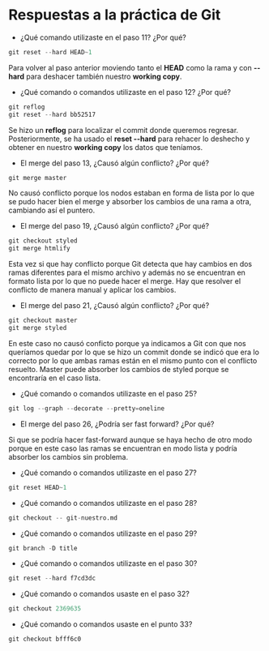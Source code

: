 # Respuestas a la práctica de Git

- ¿Qué comando utilizaste en el paso 11? ¿Por qué?

```python
git reset --hard HEAD~1
```

Para volver al paso anterior moviendo tanto el **HEAD** como la rama y con **--hard**
para deshacer también nuestro **working copy**.


- ¿Qué comando o comandos utilizaste en el paso 12? ¿Por qué?

```python
git reflog
git reset --hard bb52517
```

Se hizo un **reflog** para localizar el commit donde queremos regresar. Posteriormente, se ha usado el **reset --hard** para rehacer lo deshecho y obtener en nuestro **working copy** los datos que teníamos.

- El merge del paso 13, ¿Causó algún conflicto? ¿Por qué?

```python
git merge master
```

No causó conflicto porque los nodos estaban en forma de lista por lo que se pudo hacer bien el merge y absorber los cambios de una rama a otra, cambiando así el puntero.

- El merge del paso 19, ¿Causó algún conflicto? ¿Por qué?

```python
git checkout styled
git merge htmlify
```

Esta vez si que hay conflicto porque Git detecta que hay cambios en dos ramas diferentes para el mismo archivo y además no se encuentran en formato lista por lo que no puede hacer el merge. Hay que resolver el conflicto de manera manual y aplicar los cambios.

- El merge del paso 21, ¿Causó algún conflicto? ¿Por qué?

```python
git checkout master  
git merge styled
```

En este caso no causó conficto porque ya indicamos a Git con que nos queríamos quedar por lo que se hizo un commit donde se indicó que era lo correcto por lo que ambas ramas están en el mismo punto con el conflicto resuelto. Master puede absorber los cambios de styled porque se encontraría en el caso lista.

- ¿Qué comando o comandos utilizaste en el paso 25?

```python
git log --graph --decorate --pretty=oneline
```

- El merge del paso 26, ¿Podría ser fast forward? ¿Por qué?

Si que se podría hacer fast-forward aunque se haya hecho de otro modo porque en este caso las ramas se encuentran en modo lista y podría absorber los cambios sin problema.


- ¿Qué comando o comandos utilizaste en el paso 27?

```python
git reset HEAD~1
```

- ¿Qué comando o comandos utilizaste en el paso 28?

```python
git checkout -- git-nuestro.md
```

- ¿Qué comando o comandos utilizaste en el paso 29?

```python
git branch -D title
```

- ¿Qué comando o comandos utilizaste en el paso 30?

```python
git reset --hard f7cd3dc
```

- ¿Qué comando o comandos usaste en el paso 32?

```python
git checkout 2369635
```

- ¿Qué comando o comandos usaste en el punto 33?

```python
git checkout bfff6c0
```
